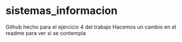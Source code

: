 # sistemas_informacion
Github hecho para el ejercicio 4 del trabajo
Hacemos un cambio en el readme para ver si se contempla
